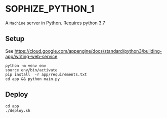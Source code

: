 # SOPHIZE_PYTHON_1
A `Machine` server in Python. Requires python 3.7

## Setup

See https://cloud.google.com/appengine/docs/standard/python3/building-app/writing-web-service

```
python -m venv env
source env/bin/activate
pip install  -r app/requirements.txt
cd app && python main.py
```

## Deploy

```
cd app
./deploy.sh
```
